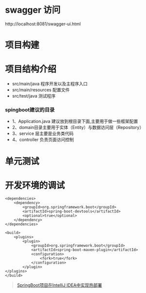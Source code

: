 # swagger 访问
http://localhost:8081/swagger-ui.html

# 项目构建

# 项目结构介绍
- src/main/java 程序开发以及主程序入口
- src/main/resources 配置文件
- src/test/java 测试程序
### spingboot建议的目录
- 1、Application.java 建议放到根目录下面,主要用于做一些框架配置
- 2、domain目录主要用于实体（Entity）与数据访问层（Repository）
- 3、service 层主要是业务类代码
- 4、controller 负责页面访问控制

# 单元测试

# 开发环境的调试
```
<dependencies>
    <dependency>
        <groupId>org.springframework.boot</groupId>
        <artifactId>spring-boot-devtools</artifactId>
        <optional>true</optional>
    </dependency>
</dependencies>

<build>
    <plugins>
        <plugin>
            <groupId>org.springframework.boot</groupId>
            <artifactId>spring-boot-maven-plugin</artifactId>
            <configuration>
                <fork>true</fork>
            </configuration>
        </plugin>
</plugins>
</build>
```
> [SpringBoot项目在IntelliJ IDEA中实现热部署](http://www.cnblogs.com/winner-0715/p/6666579.html)